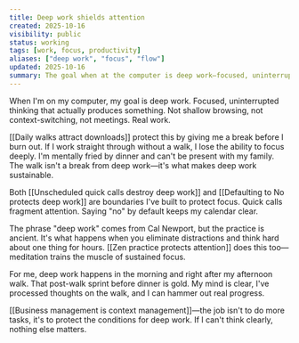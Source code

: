 ```yaml
---
title: Deep work shields attention
created: 2025-10-16
visibility: public
status: working
tags: [work, focus, productivity]
aliases: ["deep work", "focus", "flow"]
updated: 2025-10-16
summary: The goal when at the computer is deep work—focused, uninterrupted thinking that produces real output. Everything else threatens it.
---
```


When I'm on my computer, my goal is deep work. Focused, uninterrupted thinking that actually produces something. Not shallow browsing, not context-switching, not meetings. Real work.

[[Daily walks attract downloads]] protect this by giving me a break before I burn out. If I work straight through without a walk, I lose the ability to focus deeply. I'm mentally fried by dinner and can't be present with my family. The walk isn't a break from deep work—it's what makes deep work sustainable.

Both [[Unscheduled quick calls destroy deep work]] and [[Defaulting to No protects deep work]] are boundaries I've built to protect focus. Quick calls fragment attention. Saying "no" by default keeps my calendar clear.

The phrase "deep work" comes from Cal Newport, but the practice is ancient. It's what happens when you eliminate distractions and think hard about one thing for hours. [[Zen practice protects attention]] does this too—meditation trains the muscle of sustained focus.

For me, deep work happens in the morning and right after my afternoon walk. That post-walk sprint before dinner is gold. My mind is clear, I've processed thoughts on the walk, and I can hammer out real progress.

[[Business management is context management]]—the job isn't to do more tasks, it's to protect the conditions for deep work. If I can't think clearly, nothing else matters.
